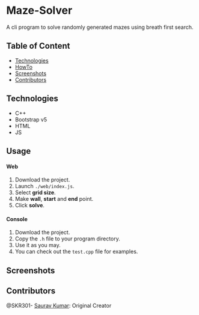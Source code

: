 # Maze-Solver
A cli program to solve randomly generated mazes using breath first search.
  
## Table of Content
- [Technologies](#technologies)
- [HowTo](#howto)
- [Screenshots](#screenshots)
- [Contributors](#contributors)

## Technologies
- C++
- Bootstrap v5
- HTML
- JS

## Usage
#### Web 
1. Download the project.
2. Launch `./web/index.js`.
3. Select **grid size**.
4. Make **wall**, **start** and **end** point.
5. Click **solve**.

#### Console
1. Download the project.
3. Copy the `.h` file to your program directory.
4. Use it as you may.
5. You can check out the `test.cpp` file for examples.

## Screenshots


## Contributors
@SKR301- [Saurav Kumar](https://github.com/SKR301): Original Creator
